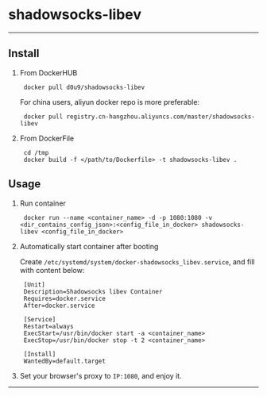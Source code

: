 # shadowsocks-libev

---

## Install

1. From DockerHUB

        docker pull d0u9/shadowsocks-libev

    For china users, aliyun docker repo is more preferable:

        docker pull registry.cn-hangzhou.aliyuncs.com/master/shadowsocks-libev


2. From DockerFile

        cd /tmp
        docker build -f </path/to/Dockerfile> -t shadowsocks-libev .

## Usage

1. Run container

        docker run --name <container_name> -d -p 1080:1080 -v <dir_contains_config_json>:<config_file_in_docker> shadowsocks-libev <config_file_in_docker>

2. Automatically start container after booting

    Create `/etc/systemd/system/docker-shadowsocks_libev.service`, and fill with content below:

        [Unit]
        Description=Shadowsocks libev Container
        Requires=docker.service
        After=docker.service

        [Service]
        Restart=always
        ExecStart=/usr/bin/docker start -a <container_name>
        ExecStop=/usr/bin/docker stop -t 2 <container_name>

        [Install]
        WantedBy=default.target

3. Set your browser's proxy to `IP:1080`, and enjoy it.

---


